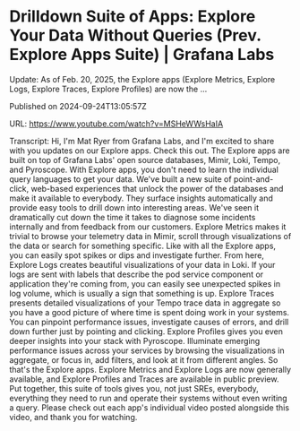 # Drilldown Suite of Apps: Explore Your Data Without Queries (Prev. Explore Apps Suite) | Grafana Labs

Update: As of Feb. 20, 2025, the Explore apps (Explore Metrics, Explore Logs, Explore Traces, Explore Profiles) are now the ...

Published on 2024-09-24T13:05:57Z

URL: https://www.youtube.com/watch?v=MSHeWWsHaIA

Transcript: Hi, I'm Mat Ryer from Grafana Labs, and I'm excited to share with you updates
on our Explore apps. Check this out. The Explore apps are built
on top of Grafana Labs' open
source databases, Mimir, Loki, Tempo, and Pyroscope.
With Explore apps, you don't need to learn the individual
query languages to get your data. We've built a new suite
of point-and-click, web-based experiences that unlock the
power of the databases and make it available to everybody. They surface insights automatically and
provide easy tools to drill down into interesting areas. We've seen it dramatically cut down the
time it takes to diagnose some incidents internally and from
feedback from our customers. Explore Metrics makes it trivial to
browse your telemetry data in Mimir, scroll through visualizations of the
data or search for something specific. Like with all the Explore apps, you can easily spot spikes or dips
and investigate further. From here, Explore Logs creates beautiful
visualizations of your data in Loki. If your logs are sent with labels that
describe the pod service component or application they're coming from, you can easily see unexpected
spikes in log volume, which is usually a sign
that something is up. Explore Traces presents detailed
visualizations of your Tempo trace data in aggregate so you have a good picture of
where time is spent doing work in your systems. You can pinpoint performance
issues, investigate causes of errors, and drill down further just
by pointing and clicking. Explore Profiles gives you even deeper
insights into your stack with Pyroscope. Illuminate emerging performance issues
across your services by browsing the visualizations in aggregate,
or focus in, add filters, and look at it from different
angles. So that's the Explore apps. Explore Metrics and Explore Logs
are now generally available, and Explore Profiles and Traces are
available in public preview. Put together, this suite of tools gives
you, not just SREs, everybody, everything they need to run and operate
their systems without even writing a query. Please check out
each app's individual video
posted alongside this video, and thank you for watching.

